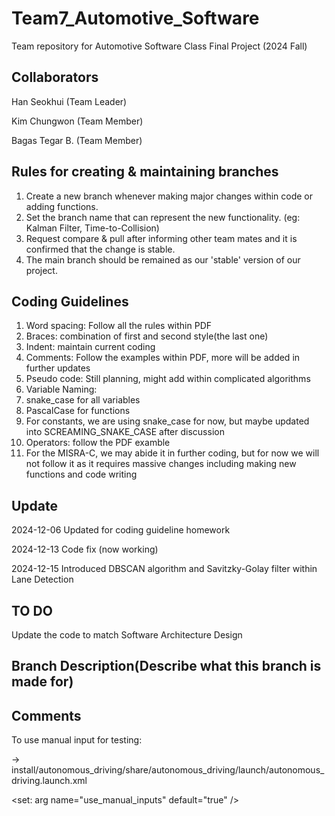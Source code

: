 # Team7_Automotive_Software
Team repository for Automotive Software Class Final Project (2024 Fall)

Collaborators
----------------
Han Seokhui (Team Leader)

Kim Chungwon (Team Member)

Bagas Tegar B. (Team Member)

Rules for creating & maintaining branches
----------------
1. Create a new branch whenever making major changes within code or adding functions.
2. Set the branch name that can represent the new functionality. (eg: Kalman Filter, Time-to-Collision)
3. Request compare & pull after informing other team mates and it is confirmed that the change is stable.
4. The main branch should be remained as our 'stable' version of our project.

Coding Guidelines
----------------
1. Word spacing: Follow all the rules within PDF
2. Braces: combination of first and second style(the last one)
3. Indent: maintain current coding
4. Comments: Follow the examples within PDF, more will be added in further updates
5. Pseudo code: Still planning, might add within complicated algorithms
6. Variable Naming:
7. snake_case for all variables
8. PascalCase for functions
9. For constants, we are using snake_case for now, but maybe updated into SCREAMING_SNAKE_CASE after discussion
10. Operators: follow the PDF examble
11. For the MISRA-C, we may abide it in further coding, but for now we will not follow it as it requires massive changes including making new functions and code writing

Update
--------------
2024-12-06  Updated for coding guideline homework

2024-12-13  Code fix (now working)

2024-12-15  Introduced DBSCAN algorithm and Savitzky-Golay filter within Lane Detection

TO DO
--------------
Update the code to match Software Architecture Design

Branch Description(Describe what this branch is made for)
--------------


Comments
--------------

To use manual input for testing:

-> install/autonomous_driving/share/autonomous_driving/launch/autonomous_driving.launch.xml

\<set: arg name="use_manual_inputs" default="true" \/\>
